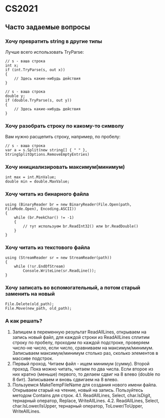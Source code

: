# CS2021

## Часто задаемые вопросы

### Хочу превратить string в другие типы

Лучше всего использовать TryParse:

```
// s - ваша строка
int x;
if (int.TryParse(s, out x))
{
	// Здесь какие-нибудь действия
}

// s - ваша строка
double y;
if (double.TryParse(s, out y))
{
	// Здесь какие-нибудь действия
}
```

### Хочу разобрать строку по какому-то символу

Вам нужно расщепить строку, например, по пробелу:

```
// s - ваша строка
var a = s.Split(new string[] { " " }, StringSplitOptions.RemoveEmptyEntries)
```

### Хочу инициализировать максимум(минимум)

```
int max = int.MinValue;
double min = double.MaxValue;
```

### Хочу читать из бинарного файла

```
using (BinaryReader br = new BinaryReader(File.Open(path, FileMode.Open), Encoding.ASCII))
{
    while (br.PeekChar() != -1)
	{
		// тут используем br.ReadInt32() или br.ReadDouble()
	}
}
```

### Хочу читать из текстового файла

```
using (StreamReader sr = new StreamReader(path))
{
	while (!sr.EndOfStream)
		Console.WriteLine(sr.ReadLine());
}
```

### Хочу записать во вспомогательный, а потом старый заменить на новый

```
File.Delete(old_path);
File.Move(new_path, old_path);
```

### А как решать?

1. Запишем в переменную результат ReadAllLines, открываем на запись новый файл, для каждой строки из ReadAllLines сплитим строку по пробелу,
проходим по каждой подстроке, проверяем число-не число, если число, сравниваем на максимум/минимум. Записываем максимум/минимум столько раз, сколько элементов в
массиве подстрок.
2. Первый проход. Читаем файл - ищем минимум (сумму).
Второй проход. Пока можно читать, читаем по два числа. Если второе из них кратно (меньше) первого, то делаем сдвиг на 8 влево (double по 8 бит).
Записываем и вновь сдвигаем на 8 влево.
3. Пользуемся MakeTempFileName для создания нового имени файла. Открываем старый на чтение, новый на запись. Пользуйтесь методом Contains для строк.
4.1. ReadAllLines, Select, char.IsDigit, тернарный оператор, Replace, WriteAllLines.
4.2. ReadAllLines, Select, char.IsLower/IsUpper, тернарный оператор, ToLower/ToUpper, WriteAllLines.